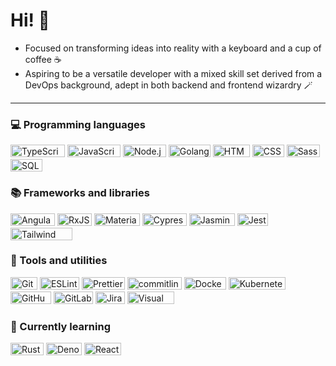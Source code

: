 <div>

# Hi! 👋

- Focused on transforming ideas into reality with a keyboard and a cup of coffee ☕
- Aspiring to be a versatile developer with a mixed skill set derived from a DevOps background, adept in both backend and frontend wizardry 🪄

</div>

---

<div>


### 💻 Programming languages

<a href="https://www.typescriptlang.org/"><img alt="TypeScript" height="20px" width="87px" src="https://img.shields.io/badge/TypeScript-007ACC.svg?logo=typescript&cacheSeconds=604800&logoColor=white"></a>
<a href="https://developer.mozilla.org/en-US/docs/Web/JavaScript"><img alt="JavaScript" height="20px" width="85px" src="https://img.shields.io/badge/JavaScript-F7DF1E.svg?logo=javascript&cacheSeconds=604800&logoColor=black"></a>
<a href="https://nodejs.org/"><img alt="Node.js" height="20px" width="69px" src="https://img.shields.io/badge/Node.js-43853D.svg?logo=node.js&cacheSeconds=604800&logoColor=white"></a>
<a href="https://go.dev/"><img alt="Golang" height="20px" width="67px" src="https://img.shields.io/badge/Golang-00ADD8.svg?logo=go&cacheSeconds=604800&logoColor=white"></a>
<a href="https://developer.mozilla.org/en-US/docs/Glossary/HTML5"><img alt="HTML5" height="20px" width="59px" src="https://img.shields.io/badge/HTML-E34F26.svg?logo=html5&cacheSeconds=604800&logoColor=white"></a>
<a href="https://developer.mozilla.org/en-US/docs/Web/CSS"><img alt="CSS3" height="20px" width="51px" src="https://img.shields.io/badge/CSS-1572B6.svg?logo=css3&cacheSeconds=604800&logoColor=white"></a>
<a href="https://sass-lang.com/"><img alt="Sass/SCSS" height="20px" width="53px" src="https://img.shields.io/badge/Sass-CC6699.svg?logo=sass&cacheSeconds=604800&logoColor=white"></a>
<a href="https://developer.mozilla.org/en-US/docs/Glossary/SQL"><img alt="SQL" height="20px" width="51px" src="https://img.shields.io/badge/SQL-025E8C.svg?logo=redis&cacheSeconds=604800&logoColor=white"></a>

### 📚 Frameworks and libraries

<a href="https://angular.dev/"><img alt="Angular" height="20px" width="71px" src="https://img.shields.io/badge/Angular-DD0031.svg?logo=angular&cacheSeconds=604800&logoColor=white"></a>
<a href="https://rxjs.dev/"><img alt="RxJS" height="20px" width="55px" src="https://img.shields.io/badge/RxJS-%23B7178C.svg?logo=reactivex&cacheSeconds=604800&logoColor=white"></a>
<a href="https://material.angular.io/"><img alt="Material" height="20px" width="73px" src="https://img.shields.io/badge/Material-%23B7178C.svg?logo=material+design&cacheSeconds=604800&logoColor=white"></a>
<a href="https://www.cypress.io/"><img alt="Cypress" height="20px" width="71px" src="https://img.shields.io/badge/Cypress-%23E5E5E5.svg?logo=cypress&cacheSeconds=604800&logoColor=058a5e"></a>
<a href="https://jasmine.github.io/"><img alt="Jasmine" height="20px" width="73px" src="https://img.shields.io/badge/Jasmine-%238A4182.svg?logo=Jasmine&cacheSeconds=604800&logoColor=white"></a>
<a href="https://jestjs.io/"><img alt="Jest" height="20px" width="49px" src="https://img.shields.io/badge/Jest-%23C21325.svg?logo=jest&cacheSeconds=604800&logoColor=white"></a>
<a href="https://tailwindcss.com/"><img alt="Tailwind CSS" height="20px" width="99px" src="https://img.shields.io/badge/Tailwind_CSS-38B2AC.svg?logo=tailwind-css&cacheSeconds=604800&logoColor=white"></a>

### 🧰 Tools and utilities

<a href="https://git-scm.com/"><img alt="Git" height="20px" width="43px" src="https://img.shields.io/badge/Git-E44C30.svg?logo=git&cacheSeconds=604800&logoColor=white"></a>
<a href="https://eslint.org/"><img alt="ESLint" height="20px" width="63px" src="https://img.shields.io/badge/ESLint-4B3263.svg?logo=eslint&cacheSeconds=604800&logoColor=white"></a>
<a href="https://prettier.io/"><img alt="Prettier" height="20px" width="69px" src="https://img.shields.io/badge/Prettier-F7B93E.svg?logo=Prettier&cacheSeconds=604800&logoColor=black"></a>
<a href="https://commitlint.js.org/"><img alt="commitlint" height="20px" width="87px" src="https://img.shields.io/badge/commitlint-E44C30.svg?logo=commitlint&cacheSeconds=604800&logoColor=white"></a>
<a href="https://www.docker.com/"><img alt="Docker" height="20px" width="67px" src="https://img.shields.io/badge/Docker-%230db7ed.svg?logo=docker&cacheSeconds=604800&logoColor=white"></a>
<a href="https://kubernetes.io/"><img alt="Kubernetes" height="20px" width="91px" src="https://img.shields.io/badge/Kubernetes-%23326ce5.svg?logo=kubernetes&cacheSeconds=604800&logoColor=white"></a>
<a href="https://github.com/"><img alt="GitHub" height="20px" width="65px" src="https://img.shields.io/badge/GitHub-181717.svg?logo=github&cacheSeconds=604800&logoColor=white"></a>
<a href="https://about.gitlab.com/"><img alt="GitLab" height="20px" width="63px" src="https://img.shields.io/badge/GitLab-FC6D26.svg?logo=gitlab&cacheSeconds=604800&logoColor=white"></a>
<a href="https://www.atlassian.com/es/software/jira"><img alt="Jira" height="20px" width="47px" src="https://img.shields.io/badge/Jira-0052CC.svg?logo=jira&cacheSeconds=604800&logoColor=white"></a>
<a href="https://code.visualstudio.com/"><img alt="Visual Studio Code" height="20px" width="75px" src="https://img.shields.io/badge/VS%20Code-0078d7.svg?logo=visual-studio-code&cacheSeconds=604800&logoColor=white"></a>

### 🌱 Currently learning

<a href="https://www.rust-lang.org/"><img alt="Rust" height="20px" width="53px" src="https://img.shields.io/badge/Rust-000000.svg?logo=rust&cacheSeconds=604800&logoColor=white"></a>
<a href="https://deno.com/"><img alt="Deno" height="20px" width="57px" src="https://img.shields.io/badge/Deno-111111.svg?logo=deno&cacheSeconds=604800&logoColor=white"></a>
<a href="https://react.dev/"><img alt="React" height="20px" width="59px" src="https://img.shields.io/badge/React-222222.svg?logo=react&cacheSeconds=604800&logoColor=white"></a>

</div>

